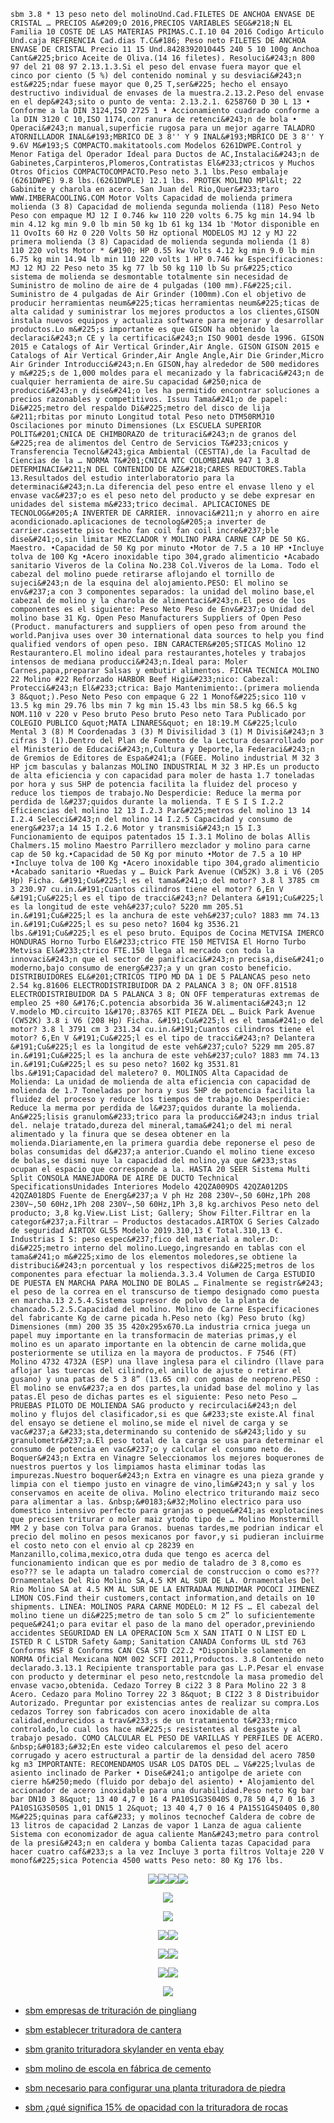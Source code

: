 
```
sbm 3.8 * 13 peso neto del molinoUnd.Cad.FILETES DE ANCHOA ENVASE DE CRISTAL … PRECIOS A&#209;O 2016,PRECIOS VARIABLES SEG&#218;N EL Familia 10 COSTE DE LAS MATERIAS PRIMAS.C.I.10 04 2016 Codigo Articulo Und.caja REFERENCIA Cad.dias T.C&#186; Peso neto FILETES DE ANCHOA ENVASE DE CRISTAL Precio 11 15 Und.8428392010445 240 5 10 100g Anchoa Cant&#225;brico Aceite de Oliva.(14 16 filetes). Resoluci&#243;n 800 97 del 21 08 97 2.13.1.3.Si el peso del envase fuera mayor que el cinco por ciento (5 %) del contenido nominal y su desviaci&#243;n est&#225;ndar fuese mayor que 0,25 T,ser&#225; hecho el ensayo destructivo individual de envases de la muestra.2.13.2.Peso del envase en el dep&#243;sito o punto de venta: 2.13.2.1. 6258760 D 30 L 13 • Conforme a la DIN 3124,ISO 2725 1 • Accionamiento cuadrado conforme a la DIN 3120 C 10,ISO 1174,con ranura de retenci&#243;n de bola • Operaci&#243;n manual,superficie rugosa para un mejor agarre TALADRO ATORNILLADOR INAL&#193;MBRICO DE 3 8'' Y 9 INAL&#193;MBRICO DE 3 8'' Y 9.6V M&#193;S COMPACTO.makitatools.com Modelos 6261DWPE.Control y Menor Fatiga del Operador Ideal para Ductos de AC,Instalaci&#243;n de Gabinetes,Carpinteros,Plomeros,Contratistas El&#233;ctricos y Muchos Otros Oficios COMPACTOCOMPACTO.Peso neto 3.1 lbs.Peso embalaje (6261DWPE) 9.8 lbs.(6261DWPLE) 12.1 lbs. PROTEK MOLINO MPl&lt; 22 Gabinite y charola en acero. San Juan del Rio,Quer&#233;taro WWW.IMBERACOOLING.COM Motor Volts Capacidad de molienda primera molienda (3 8) Capacidad de molienda segunda molienda (118) Peso Neto Peso con empaque MJ 12 I 0.746 kw 110 220 volts 6.75 kg min 14.94 lb min 4.12 kg min 9.0 lb min 50 kg 1b 61 kg 134 1b 'Motor disponible en 11 OvoIts 60 Hz 0 220 Volts 50 Hz optional MODELOS MJ 12 y MJ 22 primera molienda (3 8) Capacidad de molienda segunda molienda (1 8) 110 220 volts Motor * &#190; HP 0.55 kw Volts 4.12 kg min 9.0 lb min 6.75 kg min 14.94 lb min 110 220 volts 1 HP 0.746 kw Especificaciones: MJ 12 MJ 22 Peso neto 35 kg 77 lb 50 kg 110 lb Su pr&#225;ctico sistema de molienda se desmontable totalmente sin necesidad de Suministro de molino de aire de 4 pulgadas (100 mm).F&#225;cil. Suministro de 4 pulgadas de Air Grinder (100mm).Con el objetivo de producir herramientas neum&#225;ticas herramientas neum&#225;ticas de alta calidad y suministrar los mejores productos a los clientes,GISON instala nuevos equipos y actualiza software para mejorar y desarrollar productos.Lo m&#225;s importante es que GISON ha obtenido la declaraci&#243;n CE y la certificaci&#243;n ISO 9001 desde 1996. GISON 2015 e Catalogs of Air Vertical Grinder,Air Angle. GISON GISON 2015 e Catalogs of Air Vertical Grinder,Air Angle Angle,Air Die Grinder,Micro Air Grinder Introducci&#243;n.En GISON,hay alrededor de 500 medidores y m&#225;s de 1,000 moldes para el mecanizado y la fabricaci&#243;n de cualquier herramienta de aire.Su capacidad &#250;nica de producci&#243;n y dise&#241;o les ha permitido encontrar soluciones a precios razonables y competitivos. Issuu Tama&#241;o de papel: Di&#225;metro del respaldo Di&#225;metro del disco de lija &#211;rbitas por minuto Longitud total Peso neto DTM50RMJ10 Oscilaciones por minuto Dimensiones (Lx ESCUELA SUPERIOR POLIT&#201;CNICA DE CHIMBORAZO de trituraci&#243;n de granos del &#225;rea de alimentos del Centro de Servicios T&#233;cnicos y Transferencia Tecnol&#243;gica Ambiental (CESTTA),de la Facultad de Ciencias de la … NORMA T&#201;CNICA NTC COLOMBIANA 947 1 3.8 DETERMINACI&#211;N DEL CONTENIDO DE AZ&#218;CARES REDUCTORES.Tabla 13.Resultados del estudio interlaboratorio para la determinaci&#243;n.La diferencia del peso entre el envase lleno y el envase vac&#237;o es el peso neto del producto y se debe expresar en unidades del sistema m&#233;trico decimal. APLICACIONES DE TECNOLOG&#205;A INVERTER DE CARRIER. innovaci&#211;n y ahorro en aire acondicionado.aplicaciones de tecnolog&#205;a inverter de carrier.cassette piso techo fan coil fan coil incre&#237;ble dise&#241;o,sin limitar MEZCLADOR Y MOLINO PARA CARNE CAP DE 50 KG. Maestro. •Capacidad de 50 Kg por minuto •Motor de 7.5 a 10 HP •Incluye tolva de 100 Kg •Acero inoxidable tipo 304,grado alimenticio •Acabado sanitario Viveros de la Colina No.238 Col.Viveros de la Loma. Todo el cabezal del molino puede retirarse aflojando el tornillo de sujeci&#243;n de la esquina del alojamiento.PESO: El molino se env&#237;a con 3 componentes separados: la unidad del molino base,el cabezal de molino y la charola de alimentaci&#243;n.El peso de los componentes es el siguiente: Peso Neto Peso de Env&#237;o Unidad del molino base 31 Kg. Open Peso Manufacturers Suppliers of Open Peso (Product. manufacturers and suppliers of open peso from around the world.Panjiva uses over 30 international data sources to help you find qualified vendors of open peso. IBN CARACTER&#205;STICAS Molino 12 Restaurantero.El molino ideal para restaurantes,hoteles y trabajos intensos de mediana producci&#243;n.Ideal para: Moler Carnes,papa,preparar Salsas y embutir alimentos. FICHA TECNICA MOLINO 22 Molino #22 Reforzado HARBOR Beef Higi&#233;nico: Cabezal: Protecci&#243;n El&#233;ctrica: Bajo Mantenimiento:.(primera molienda 3 8&quot;).Peso Neto Peso con empaque G 22 1 Monof&#225;sico 110 v 13.5 kg min 29.76 lbs min 7 kg min 15.43 lbs min 58.5 kg 66.5 kg NOM.110 v 220 v Peso bruto Peso bruto Peso neto Tara Publicado por COLEGIO PUBLICO &quot;MATA LINARES&quot; en 18:19.M C&#225;lculo Mental 3 (8) M Coordenadas 3 (3) M Divisilidad 3 (1) M Divisi&#243;n 3 cifras 3 (1).Dentro del Plan de Fomento de la Lectura desarrollado por el Ministerio de Educaci&#243;n,Cultura y Deporte,la Federaci&#243;n de Gremios de Editores de Espa&#241;a (FGEE. Molino industrial M 32 3 HP jcm basculas y balanzas MOLINO INDUSTRIAL M 32 3 HP.Es un producto de alta eficiencia y con capacidad para moler de hasta 1.7 toneladas por hora y sus 5HP de potencia facilita la fluidez del proceso y reduce los tiempos de trabajo.No Desperdicie: Reduce la merma por perdida de l&#237;quidos durante la molienda. T E S I S I.2.2 Eficiencias del molino 12 13 I.2.3 Par&#225;metros del molino 13 14 I.2.4 Selecci&#243;n del molino 14 I.2.5 Capacidad y consumo de energ&#237;a 14 15 I.2.6 Motor y transmisi&#243;n 15 I.3 Funcionamiento de equipos patentados 15 I.3.1 Molino de bolas Allis Chalmers.15 molino Maestro Parrillero mezclador y molino para carne cap de 50 kg.•Capacidad de 50 Kg por minuto •Motor de 7.5 a 10 HP •Incluye tolva de 100 Kg •Acero inoxidable tipo 304,grado alimenticio •Acabado sanitario •Ruedas y … Buick Park Avenue (CW52K) 3.8 i V6 (205 Hp) Ficha. &#191;Cu&#225;l es el tama&#241;o del motor? 3.8 l 3785 cm 3 230.97 cu.in.&#191;Cuantos cilindros tiene el motor? 6,En V &#191;Cu&#225;l es el tipo de tracci&#243;n? Delantera &#191;Cu&#225;l es la longitud de este veh&#237;culo? 5220 mm 205.51 in.&#191;Cu&#225;l es la anchura de este veh&#237;culo? 1883 mm 74.13 in.&#191;Cu&#225;l es su peso neto? 1604 kg 3536.21 lbs.&#191;Cu&#225;l es el peso bruto. Equipos de Cocina METVISA IMERCO HONDURAS Horno Turbo El&#233;ctrico FTE 150 METVISA El Horno Turbo Metvisa El&#233;ctrico FTE.150 llega al mercado con toda la innovaci&#243;n que el sector de panificaci&#243;n precisa,dise&#241;o moderno,bajo consumo de energ&#237;a y un gran costo beneficio. DISTRIBUIDORES EL&#201;CTRICOS TIPO MD DA 1 DE 5 PALANCAS peso neto 2.54 kg.81606 ELECTRODISTRIBUIDOR DA 2 PALANCA 3 8; ON OFF.81518 ELECTRODISTRIBUIDOR DA 5 PALANCA 3 8; ON OFF temperaturas extremas de empleo 25 +80 &#176;C.potencia absorbida 36 W.alimentaci&#243;n 12 V.modelo MD.circuito 1&#170;.83765 KIT PIEZA DEL … Buick Park Avenue (CW52K) 3.8 i V6 (208 Hp) Ficha. &#191;Cu&#225;l es el tama&#241;o del motor? 3.8 l 3791 cm 3 231.34 cu.in.&#191;Cuantos cilindros tiene el motor? 6,En V &#191;Cu&#225;l es el tipo de tracci&#243;n? Delantera &#191;Cu&#225;l es la longitud de este veh&#237;culo? 5229 mm 205.87 in.&#191;Cu&#225;l es la anchura de este veh&#237;culo? 1883 mm 74.13 in.&#191;Cu&#225;l es su peso neto? 1602 kg 3531.81 lbs.&#191;Capacidad del maletero? 0. MOLINOS Alta Capacidad de Molienda: La unidad de molienda de alta eficiencia con capacidad de molienda de 1.7 Toneladas por hora y sus 5HP de potencia facilita la fluidez del proceso y reduce los tiempos de trabajo.No Desperdicie: Reduce la merma por perdida de l&#237;quidos durante la molienda. An&#225;lisis granulom&#233;trico para la producci&#243;n indus trial del. nelaje tratado,dureza del mineral,tama&#241;o del mi neral alimentado y la finura que se desea obtener en la molienda.Diariamente,en la primera guardia debe reponerse el peso de bolas consumidas del d&#237;a anterior.Cuando el molino tiene exceso de bolas,se dismi nuye la capacidad del molino,ya que &#233;stas ocupan el espacio que corresponde a la. HASTA 20 SEER Sistema Multi Split CONSOLA MANEJADORA DE AIRE DE DUCTO Technical SpecificationsUnidades Interiores Modelo 42QZA009DS 42QZA012DS 42QZA018DS Fuente de Energ&#237;a V ph Hz 208 230V~,50 60Hz,1Ph 208 230V~,50 60Hz,1Ph 208 230V~,50 60Hz,1Ph 3,8 kg.archivos Peso neto del producto; 3,8 kg.View.List List; Gallery; Show Filter.Filtrar en la categor&#237;a.Filtrar — Productos destacados.AIRTOX G Series Calzado de seguridad AIRTOX GL55 Modelo 2019.310,13 € Total.310,13 €. Industrias I S: peso espec&#237;fico del material a moler.D: di&#225;metro interno del molino.Luego,ingresando en tablas con el tama&#241;o m&#225;ximo de los elementos moledores,se obtiene la distribuci&#243;n porcentual y los respectivos di&#225;metros de los componentes para efectuar la molienda.3.3.4 Volumen de Carga ESTUDIO DE PUESTA EN MARCHA PARA MOLINO DE BOLAS … Finalmente se registr&#243; el peso de la correa en el transcurso de tiempo designado como puesta en marcha.13 2.5.4.Sistema supresor de polvo de la planta de chancado.5.2.5.Capacidad del molino. Molino de Carne Especificaciones del fabricante Kg de carne picada h.Peso neto (kg) Peso bruto (kg) Dimensiones (mm) 200 35 35 420x295x670.La industria crnica juega un papel muy importante en la transformacin de materias primas,y el molino es un aparato importante en la obtencin de carne molida,que posteriormente se utiliza en la mayora de productos. F 7546 (FT) Molino 4732 4732A (ESP) una llave inglesa para el cilindro (llave para aflojar las tuercas del cilindro,el anillo de ajuste o retirar el gusano) y una patas de 5 3 8” (13.65 cm) con gomas de neopreno.PESO : El molino se env&#237;a en dos partes,la unidad base del molino y las patas.El peso de dichas partes es el siguiente: Peso neto Peso … PRUEBAS PILOTO DE MOLIENDA SAG producto y recirculaci&#243;n del molino y flujos del clasificador,si es que &#233;ste existe.Al final del ensayo se detiene el molino,se mide el nivel de carga y se vac&#237;a &#233;sta,determinando su contenido de s&#243;lido y su granulometr&#237;a.El peso total de la carga se usa para determinar el consumo de potencia en vac&#237;o y calcular el consumo neto de. Boquer&#243;n Extra en Vinagre Seleccionamos los mejores boquerones de nuestros puertos y los limpiamos hasta eliminar todas las impurezas.Nuestro boquer&#243;n Extra en vinagre es una pieza grande y limpia con el tiempo justo en vinagre de vino,lim&#243;n y sal y los conservamos en aceite de oliva. Molino electrico triturando maiz seco para alimentar a las. &nbsp;&#0183;&#32;Molino electrico para uso domestico intensivo perfecto para granjas o peque&#241;as explotacines que precisen triturar o moler maiz ytodo tipo de … Molino Monstermill MM 2 y base con Tolva para Granos. buenas tardes,me podrian indicar el precio del molino en pesos mexicanos por favor,y si pudieran incluirme el costo neto con el envio al cp 28239 en Manzanillo,colima,mexico,otra duda que tengo es acerca del funcionamiento indican que es por medio de taladro de 3 8,como es eso??? se le adapta un taladro comercial de construccion o como es??? Ornamentales Del Rio Molino SA,4.5 KM AL SUR DE LA. Ornamentales Del Rio Molino SA at 4.5 KM AL SUR DE LA ENTRADAA MUNDIMAR POCOCI JIMENEZ LIMON COS.Find their customers,contact information,and details on 10 shipments. LINEA: MOLINOS PARA CARNE MODELO: M 12 FS … El cabezal del molino tiene un di&#225;metro de tan solo 5 cm 2” lo suficientemente peque&#241;o para evitar el paso de la mano del operador,previniendo accidentes SEGURIDAD EN LA OPERACION 5cm X SAN ITATI O N LIST ED L ISTED R C LSTDR Safety &amp; Sanitation CANADA Conforms UL std 763 Conforms NSF 8 Conforms CAN CSA STD C22.2 *Disponible solamente en NORMA Oficial Mexicana NOM 002 SCFI 2011,Productos. 3.8 Contenido neto declarado.3.13.1 Recipiente transportable para gas L.P.Pesar el envase con producto y determinar el peso neto,restсndole la masa promedio del envase vacэo,obtenida. Cedazo Torrey B ci22 3 8 Para Molino 22 3 8 Acero. Cedazo para Molino Torrey 22 3 8&quot; B CI22 3 8 Distribuidor Autorizado. Preguntar por existencias antes de realizar su compra.Los cedazos Torrey son fabricados con acero inoxidable de alta calidad,endurecidos a trav&#233;s de un tratamiento t&#233;rmico controlado,lo cual los hace m&#225;s resistentes al desgaste y al trabajo pesado. COMO CALCULAR EL PESO DE VARILLAS Y PERFILES DE ACERO. &nbsp;&#0183;&#32;En este video calcularemos el peso del acero corrugado y acero estructural a partir de la densidad del acero 7850 kg m3 IMPORTANTE: RECOMENDAMOS USAR LOS DATOS DEL … V&#225;lvulas de asiento inclinado de Parker • Dise&#241;o antigolpe de ariete con cierre h&#250;medo (fluido por debajo del asiento) • Alojamiento del accionador de acero inoxidable para una durabilidad.Peso neto Kg bar bar DN10 3 8&quot; 13 40 4,7 0 16 4 PA10S1G3S040S 0,78 50 4,7 0 16 3 PA10S1G3S050S 1,01 DN15 1 2&quot; 13 40 4,7 0 16 4 PA15S1G4S040S 0,80 M&#225;quinas para caf&#233; y molinos tecnochef Caldera de cobre de 13 litros de capacidad 2 Lanzas de vapor 1 Lanza de agua caliente Sistema con economizador de agua caliente Man&#243;metro para control de la presi&#243;n en caldera y bomba Calienta tazas Capacidad para hacer cuatro caf&#233;s a la vez Incluye 3 porta filtros Voltaje 220 V monof&#225;sica Potencia 4500 watts Peso neto: 80 Kg 176 lbs. 
```

<div align="center">

<a href="https://es-mill.shibang-china.com/github&k=sbm+3.8+%2A+13+peso+neto+del+molino"><img src="https://static.shibang-china.com/es/mill/index.jpg"></a><a href="https://es-mill.shibang-china.com/materials.htmlgithub&k=sbm+3.8+%2A+13+peso+neto+del+molino"><img src="https://static.shibang-china.com/es/mill/materials.jpg"></a><a href="https://es-mill.shibang-china.com/about.htmlgithub&k=sbm+3.8+%2A+13+peso+neto+del+molino"><img src="https://static.shibang-china.com/es/mill/about.jpg"></a><a href="https://es-mill.shibang-china.com/contact.htmlgithub&k=sbm+3.8+%2A+13+peso+neto+del+molino"><img src="https://static.shibang-china.com/es/mill/contact.jpg"></a>

<a href="https://es-mill.shibang-china.com/github&k=sbm+3.8+%2A+13+peso+neto+del+molino"><img src="https://static.shibang-china.com/es/mill/banner.jpg"></a>

<a href="https://swt.shibang-china.com/github&k=sbm+3.8+%2A+13+peso+neto+del+molino"><img src="https://static.shibang-china.com/es/mill/chat.jpg"></a>

<a href="https://es-mill.shibang-china.com/products/vertical-roller-mill.htmlgithub&k=sbm+3.8+%2A+13+peso+neto+del+molino"><img src="https://static.shibang-china.com/es/mill/vertical.jpg"></a><a href="https://es-mill.shibang-china.com/products/raymond-mill.htmlgithub&k=sbm+3.8+%2A+13+peso+neto+del+molino"><img src="https://static.shibang-china.com/es/mill/raymond.jpg"></a>

<a href="https://es-mill.shibang-china.com/products/ultrafine-grinding-mill.htmlgithub&k=sbm+3.8+%2A+13+peso+neto+del+molino"><img src="https://static.shibang-china.com/es/mill/ultrafine.jpg"></a><a href="https://es-mill.shibang-china.com/products/trapezium-grinding-mill.htmlgithub&k=sbm+3.8+%2A+13+peso+neto+del+molino"><img src="https://static.shibang-china.com/es/mill/trapezium.jpg"></a>

<a href="https://es-mill.shibang-china.com/products/ball-mill.htmlgithub&k=sbm+3.8+%2A+13+peso+neto+del+molino"><img src="https://static.shibang-china.com/es/mill/ball.jpg"></a><a href="https://es-mill.shibang-china.com/products/hammer-mill.htmlgithub&k=sbm+3.8+%2A+13+peso+neto+del+molino"><img src="https://static.shibang-china.com/es/mill/hammer.jpg"></a>

<a href="https://swt.shibang-china.com/github&k=sbm+3.8+%2A+13+peso+neto+del+molino"><img src="https://static.shibang-china.com/es/mill/case.jpg"></a>

</div>


* [sbm empresas de trituración de pingliang](sbm%20empresas%20de%20trituraci%C3%B3n%20de%20pingliang.md)

* [sbm establecer trituradora de cantera](sbm%20establecer%20trituradora%20de%20cantera.md)

* [sbm granito trituradora skylander en venta ebay](sbm%20granito%20trituradora%20skylander%20en%20venta%20ebay.md)

* [sbm molino de escola en fábrica de cemento](sbm%20molino%20de%20escola%20en%20f%C3%A1brica%20de%20cemento.md)

* [sbm necesario para configurar una planta trituradora de piedra](sbm%20necesario%20para%20configurar%20una%20planta%20trituradora%20de%20piedra.md)

* [sbm ¿qué significa 15% de opacidad con la trituradora de rocas ](sbm%20%C2%BFqu%C3%A9%20significa%2015%25%20de%20opacidad%20con%20la%20trituradora%20de%20rocas%20.md)